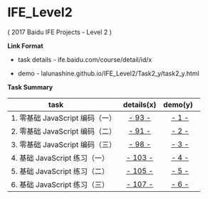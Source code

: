# IFE_Level2
( 2017 Baidu IFE Projects - Level 2 )

**Link Format**

- task details - ife.baidu.com/course/detail/id/x

- demo - lalunashine.github.io/IFE_Level2/Task2_y/task2_y.html


**Task Summary**

| task                      | details(x)                                  | demo(y)   |
| -------------             | :-------------:                                   | :-------------:| 
| 1. 零基础 JavaScript 编码（一）| [- 93 -](http://ife.baidu.com/course/detail/id/93)| [- 1 -]( http://lalunashine.github.io/IFE_Level2/Task2_1/task2_1.html)|
| 2. 零基础 JavaScript 编码（二）| [- 91 -](http://ife.baidu.com/course/detail/id/91)| [- 2 -]( http://lalunashine.github.io/IFE_Level2/Task2_2/task2_2.html)|
| 3. 零基础 JavaScript 编码（三）| [- 98 -](http://ife.baidu.com/course/detail/id/98)| [- 3 -]( http://lalunashine.github.io/IFE_Level2/Task2_3/task2_3.html)|
| 4. 基础 JavaScript 练习（一）| [- 103 -](http://ife.baidu.com/course/detail/id/103)| [- 4 -]( http://lalunashine.github.io/IFE_Level2/Task2_4/task2_4.html)|
| 5. 基础 JavaScript 练习（二）| [- 105 -](http://ife.baidu.com/course/detail/id/105)| [- 5 -]( http://lalunashine.github.io/IFE_Level2/Task2_5/task2_5.html)|
| 6. 基础 JavaScript 练习（三）| [- 107 -](http://ife.baidu.com/course/detail/id/107)| [- 6 -]( http://lalunashine.github.io/IFE_Level2/Task2_6/task2_6.html)|
